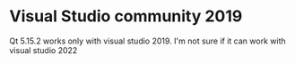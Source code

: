 # Visual Studio community 2019   
Qt 5.15.2 works only with visual studio 2019. I'm not sure if it can work with visual studio 2022  
